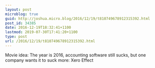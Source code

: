 ```yaml
---
layout: post
microblog: true
guid: http://joshua.micro.blog/2016/12/19/t810749678912315392.html
post_id: 34385
date: 2016-12-19T18:32:41+1100
lastmod: 2019-07-30T17:41:20+1100
type: post
url: /2016/12/19/t810749678912315392.html
---
```

Movie idea: The year is 2016, accounting software still sucks, but one company wants it to suck more: Xero Effect
